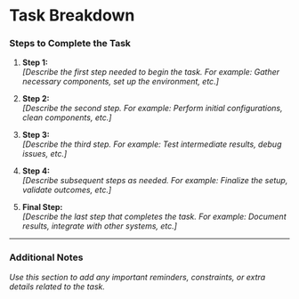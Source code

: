 # **Task Breakdown**

### **Steps to Complete the Task**

1. **Step 1:**  
   _[Describe the first step needed to begin the task. For example: Gather necessary components, set up the environment, etc.]_  

2. **Step 2:**  
   _[Describe the second step. For example: Perform initial configurations, clean components, etc.]_  

3. **Step 3:**  
   _[Describe the third step. For example: Test intermediate results, debug issues, etc.]_  

4. **Step 4:**  
   _[Describe subsequent steps as needed. For example: Finalize the setup, validate outcomes, etc.]_  

5. **Final Step:**  
   _[Describe the last step that completes the task. For example: Document results, integrate with other systems, etc.]_

---

### **Additional Notes**
_Use this section to add any important reminders, constraints, or extra details related to the task._
